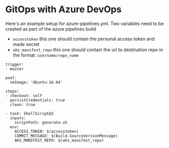 # GitOps with Azure DevOps

Here's an example setup for azure-pipelines.yml. Two variables need to be created as part of the azure pipelines build

- `accesstoken` this one should contain the personal access token and made secret
- `aks_manifest_repo` this one should contain the url to destination repo in the format: `username/repo_name` 


```
trigger:
- master

pool:
  vmImage: 'Ubuntu-16.04'

steps:
- checkout: self
  persistCredentials: true
  clean: true

- task: ShellScript@2
  inputs:
    scriptPath: generate.sh
  env:
    ACCESS_TOKEN: $(accesstoken)
    COMMIT_MESSAGE: $(Build.SourceVersionMessage)
    AKS_MANIFEST_REPO: $(aks_manifest_repo)
```
